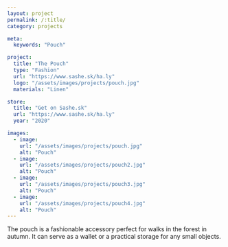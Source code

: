 ```yaml
---
layout: project
permalink: /:title/
category: projects

meta:
  keywords: "Pouch"

project:
  title: "The Pouch"
  type: "Fashion"
  url: "https://www.sashe.sk/ha.ly"
  logo: "/assets/images/projects/pouch.jpg"
  materials: "Linen"

store:
  title: "Get on Sashe.sk"
  url: "https://www.sashe.sk/ha.ly"
  year: "2020"

images:
  - image:
    url: "/assets/images/projects/pouch.jpg"
    alt: "Pouch"
  - image:
    url: "/assets/images/projects/pouch2.jpg"
    alt: "Pouch"
  - image:
    url: "/assets/images/projects/pouch3.jpg"
    alt: "Pouch"
  - image:
    url: "/assets/images/projects/pouch4.jpg"
    alt: "Pouch"
---
```

<p>
  The pouch is a fashionable accessory perfect for walks in the forest in autumn.
  It can serve as a wallet or a practical storage for any small objects.
</p>

